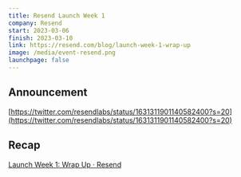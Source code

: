 ```yaml
---
title: Resend Launch Week 1
company: Resend
start: 2023-03-06
finish: 2023-03-10
link: https://resend.com/blog/launch-week-1-wrap-up
image: /media/event-resend.png
launchpage: false
---
```


## Announcement

[https://twitter.com/resendlabs/status/1631311901140582400?s=20](https://twitter.com/resendlabs/status/1631311901140582400?s=20)

## Recap

[Launch Week 1: Wrap Up · Resend](https://resend.com/blog/launch-week-1-wrap-up)